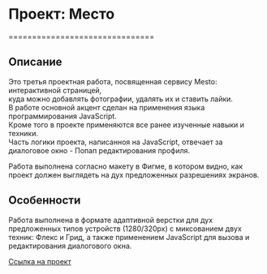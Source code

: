 # Проект: Место

===============================

## **Описание**

Это третья проектная работа, посвященная сервису Mesto: интерактивной страницей,\
куда можно добавлять фотографии, удалять их и ставить лайки.\
В работе основной акцент сделан на применения языка программирования JavaScript.\
Кроме того в проекте применяются все ранее изученные навыки и техники.\
Часть логики проекта, написанноя на JavaScript, отвечает за диалоговое окно - Попап редактирования профиля.

Работа выполнена согласно макету в Фигме, в котором видно, как проект должен выглядеть на дух предложенных разрешениях экранов.

## **Особенности**

Работа выполнена в формате адаптивной верстки для дух предложенных типов устройств (1280/320px) c миксованием двух техник: Флекс и Грид, а также применением JavaScript для вызова и редактирования диалогового окна.

[Ссылка на проект](https://evgenyzaryanov.github.io/mesto/index.html)
